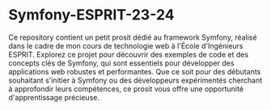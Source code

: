# Symfony-ESPRIT-23-24
Ce repository contient un petit prosit dédié au framework Symfony, réalisé dans le cadre de mon cours de technologie web à l'École d'Ingénieurs ESPRIT.
Explorez ce projet pour découvrir des exemples de code et des concepts clés de Symfony, qui sont essentiels pour développer des applications web robustes et performantes.
Que ce soit pour des débutants souhaitant s'initier à Symfony ou des développeurs expérimentés cherchant à approfondir leurs compétences, ce prosit vous offre une opportunité d'apprentissage précieuse.
